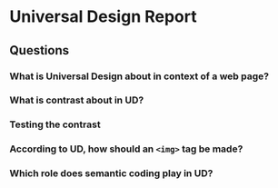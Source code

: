 # Universal Design Report

## Questions

### What is Universal Design about in context of a web page?


### What is contrast about in UD?


### Testing the contrast


### According to UD, how should an ``<img>`` tag be made?


### Which role does semantic coding play in UD?
